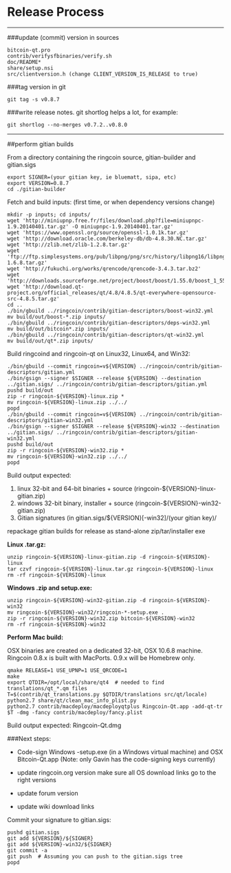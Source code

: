 Release Process
====================

* * *

###update (commit) version in sources


	bitcoin-qt.pro
	contrib/verifysfbinaries/verify.sh
	doc/README*
	share/setup.nsi
	src/clientversion.h (change CLIENT_VERSION_IS_RELEASE to true)

###tag version in git

	git tag -s v0.8.7

###write release notes. git shortlog helps a lot, for example:

	git shortlog --no-merges v0.7.2..v0.8.0

* * *

##perform gitian builds

 From a directory containing the ringcoin source, gitian-builder and gitian.sigs
  
	export SIGNER=(your gitian key, ie bluematt, sipa, etc)
	export VERSION=0.8.7
	cd ./gitian-builder

 Fetch and build inputs: (first time, or when dependency versions change)

	mkdir -p inputs; cd inputs/
	wget 'http://miniupnp.free.fr/files/download.php?file=miniupnpc-1.9.20140401.tar.gz' -O miniupnpc-1.9.20140401.tar.gz'
	wget 'https://www.openssl.org/source/openssl-1.0.1k.tar.gz'
	wget 'http://download.oracle.com/berkeley-db/db-4.8.30.NC.tar.gz'
	wget 'http://zlib.net/zlib-1.2.8.tar.gz'
	wget 'ftp://ftp.simplesystems.org/pub/libpng/png/src/history/libpng16/libpng-1.6.8.tar.gz'
	wget 'http://fukuchi.org/works/qrencode/qrencode-3.4.3.tar.bz2'
	wget 'http://downloads.sourceforge.net/project/boost/boost/1.55.0/boost_1_55_0.tar.bz2'
	wget 'http://download.qt-project.org/official_releases/qt/4.8/4.8.5/qt-everywhere-opensource-src-4.8.5.tar.gz'
	cd ..
	./bin/gbuild ../ringcoin/contrib/gitian-descriptors/boost-win32.yml
	mv build/out/boost-*.zip inputs/
	./bin/gbuild ../ringcoin/contrib/gitian-descriptors/deps-win32.yml
	mv build/out/bitcoin*.zip inputs/
	./bin/gbuild ../ringcoin/contrib/gitian-descriptors/qt-win32.yml
	mv build/out/qt*.zip inputs/

 Build ringcoind and ringcoin-qt on Linux32, Linux64, and Win32:
  
	./bin/gbuild --commit ringcoin=v${VERSION} ../ringcoin/contrib/gitian-descriptors/gitian.yml
	./bin/gsign --signer $SIGNER --release ${VERSION} --destination ../gitian.sigs/ ../ringcoin/contrib/gitian-descriptors/gitian.yml
	pushd build/out
	zip -r ringcoin-${VERSION}-linux.zip *
	mv ringcoin-${VERSION}-linux.zip ../../
	popd
	./bin/gbuild --commit ringcoin=v${VERSION} ../ringcoin/contrib/gitian-descriptors/gitian-win32.yml
	./bin/gsign --signer $SIGNER --release ${VERSION}-win32 --destination ../gitian.sigs/ ../ringcoin/contrib/gitian-descriptors/gitian-win32.yml
	pushd build/out
	zip -r ringcoin-${VERSION}-win32.zip *
	mv ringcoin-${VERSION}-win32.zip ../../
	popd

  Build output expected:

  1. linux 32-bit and 64-bit binaries + source (ringcoin-${VERSION}-linux-gitian.zip)
  2. windows 32-bit binary, installer + source (ringcoin-${VERSION}-win32-gitian.zip)
  3. Gitian signatures (in gitian.sigs/${VERSION}[-win32]/(your gitian key)/

repackage gitian builds for release as stand-alone zip/tar/installer exe

**Linux .tar.gz:**

	unzip ringcoin-${VERSION}-linux-gitian.zip -d ringcoin-${VERSION}-linux
	tar czvf ringcoin-${VERSION}-linux.tar.gz ringcoin-${VERSION}-linux
	rm -rf ringcoin-${VERSION}-linux

**Windows .zip and setup.exe:**

	unzip ringcoin-${VERSION}-win32-gitian.zip -d ringcoin-${VERSION}-win32
	mv ringcoin-${VERSION}-win32/ringcoin-*-setup.exe .
	zip -r ringcoin-${VERSION}-win32.zip bitcoin-${VERSION}-win32
	rm -rf ringcoin-${VERSION}-win32

**Perform Mac build:**

  OSX binaries are created on a dedicated 32-bit, OSX 10.6.8 machine.
  Ringcoin 0.8.x is built with MacPorts.  0.9.x will be Homebrew only.

	qmake RELEASE=1 USE_UPNP=1 USE_QRCODE=1
	make
	export QTDIR=/opt/local/share/qt4  # needed to find translations/qt_*.qm files
	T=$(contrib/qt_translations.py $QTDIR/translations src/qt/locale)
	python2.7 share/qt/clean_mac_info_plist.py
	python2.7 contrib/macdeploy/macdeployqtplus Ringcoin-Qt.app -add-qt-tr $T -dmg -fancy contrib/macdeploy/fancy.plist

 Build output expected: Ringcoin-Qt.dmg

###Next steps:

* Code-sign Windows -setup.exe (in a Windows virtual machine) and
  OSX Bitcoin-Qt.app (Note: only Gavin has the code-signing keys currently)

* update ringcoin.org version
  make sure all OS download links go to the right versions

* update forum version

* update wiki download links

Commit your signature to gitian.sigs:

	pushd gitian.sigs
	git add ${VERSION}/${SIGNER}
	git add ${VERSION}-win32/${SIGNER}
	git commit -a
	git push  # Assuming you can push to the gitian.sigs tree
	popd

